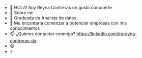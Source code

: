 - 👋 HOLA! Soy Reyna Contreras un gusto conocerte
- 👀 Sobre mi: 
- 🌱 Graduada de Analista de datos 
- 💞️ Me encantaria comenzar a potenciar empresas con mis conocimientos  
- 📫 ¿Quieres contactar conmigo? https://linkedin.com/in/reyna-contreras-da
- 😄 
- ⚡ 

<!---
reynacon-git/reynacon-git is a ✨ special ✨ repository because its `README.md` (this file) appears on your GitHub profile.
You can click the Preview link to take a look at your changes.
--->

